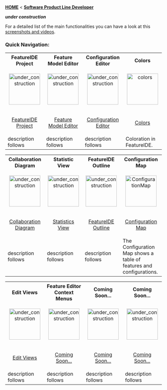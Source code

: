 <!-- Breadcrumb -->
[**HOME**](https://github.com/FeatureIDE/FeatureIDE/wiki) < [**Software Product Line Developer**](https://github.com/FeatureIDE/FeatureIDE/wiki/Software-Product-Line-Developer)

<!-- Introduction -->
_**under construction**_
 
For a detailed list of the main functionalities you can have a look at this [screenshots and videos](http://wwwiti.cs.uni-magdeburg.de/iti_db/research/featureide/#screenshots).

<!-- Quick-Navigation-Table -->
### Quick Navigation:

<table>
	<tr>
		<th>
			FeatureIDE Project
		</th>
		<th>
			Feature Model Editor
		</th>
		<th>
			Configuration Editor
		</th>
		<th>
			Colors
		</th>
	</tr>
	<tr>
		<td width="160px">
			<p align="center">
				<img height="100" width="100" alt="under_construction" src="https://github.com/FeatureIDE/FeatureIDE/wiki/Assets/under_construction.png">
			</p>
		</td>
		<td width="160px">
			<p align="center">
				<img height="100" width="100" alt="under_construction" src="https://github.com/FeatureIDE/FeatureIDE/wiki/Assets/under_construction.png">
			</p>
		</td>
		<td width="160px">
			<p align="center">
				<img height="100" width="100" alt="under_construction" src="https://github.com/FeatureIDE/FeatureIDE/wiki/Assets/under_construction.png">
			</p>
		</td>
		<td width="160px">
			<p align="center">
				<img height="100" width="100" alt="colors" src="https://raw.githubusercontent.com/wiki/FeatureIDE/FeatureIDE/Assets/Colors/ColoredFeatureDiagram.png">
			</p>
		</td>
	</tr>
	<tr>
		<td>
			<p align="center">
				<a href="/FeatureIDE/FeatureIDE/wiki/FeatureIDE-Project">FeatureIDE Project</a>
			</p>
		</td>
		<td>
			<p align="center">
				<a href="/FeatureIDE/FeatureIDE/wiki/Feature-Model-Editor">Feature Model Editor</a>
			</p>
		</td>
		<td>
			<p align="center">
				<a href="/FeatureIDE/FeatureIDE/wiki/Configuration-Editor">Configuration Editor</a>
			</p>
		</td>
		<td>
			<p align="center">
				<a href="/FeatureIDE/FeatureIDE/wiki/Colors">Colors</a>
			</p>
		</td>
	</tr>
	<tr>
		<td>
			description follows
		</td>
		<td>
			description follows
		</td>
		<td>
			description follows
		</td>
		<td>
			Coloration in FeatureIDE.
		</td>
	</tr>
</table>
<table>
	<tr>
		<th>
			Collaboration Diagram
		</th>
		<th>
			Statistic View
		</th>
		<th>
			FeatureIDE Outline
		</th>
                <th>
			Configuration Map
		</th>
	</tr>
	<tr>
		<td width="160px">
			<p align="center">
				<img height="100" width="100" alt="under_construction" src="https://github.com/FeatureIDE/FeatureIDE/wiki/Assets/under_construction.png">
			</p>
		</td>
		<td width="160px">
			<p align="center">
				<img height="100" width="100" alt="under_construction" src="https://github.com/FeatureIDE/FeatureIDE/wiki/Assets/under_construction.png">
			</p>
		</td>
		<td width="160px">
			<p align="center">
				<img height="100" width="100" alt="under_construction" src="https://github.com/FeatureIDE/FeatureIDE/wiki/Assets/under_construction.png">
			</p>
		</td>
		<td width="160px">
			<p align="center">
				<img height="100" width="100" alt="ConfigurationMap" src="https://raw.githubusercontent.com/wiki/FeatureIDE/FeatureIDE/Assets/ConfigurationMap/ConfigurationMap.png">
			</p>
		</td>
	</tr>
	<tr>
		<td>
			<p align="center">
				<a href="/FeatureIDE/FeatureIDE/wiki/Collaboration-Diagram">Collaboration Diagram</a>
			</p>
		</td>
		<td>
			<p align="center">
				<a href="/FeatureIDE/FeatureIDE/wiki/Statistics-View">Statistics View</a>
			</p>
		</td>
		<td>
			<p align="center">
				<a href="/FeatureIDE/FeatureIDE/wiki/FeatureIDE-Outline">FeatureIDE Outline</a>
			</p>
		</td>
		</td>
		<td>
			<p align="center">
				<a href="/FeatureIDE/FeatureIDE/wiki/Configuration-Map">Configuration Map</a>
			</p>
		</td>
	</tr>
	<tr>
		<td>
			description follows
		</td>
		<td>
			description follows
		</td>
		<td>
			description follows
		</td>
		<td>
			The Configuration Map shows a table of features and configurations.
		</td>
	</tr>
</table>
<table>
	<tbody>
		<tr>
			<th>
				Edit Views
          </th>
			<th>
				Feature Editor Context Menus
			</th>
			<th>
				Coming Soon...
			</th>
			<th>
				Coming Soon...
			</th>
		</tr>
		<tr>
			<td width="160px">
				<p align="center">
					<img src="https://github.com/FeatureIDE/FeatureIDE/wiki/Assets/under_construction.png" alt="under_construction" width="100" height="100" />
				</p>
			</td>
			<td width="160px">
				<p align="center">
					<img src="https://github.com/FeatureIDE/FeatureIDE/wiki/Assets/under_construction.png" alt="under_construction" width="100" height="100" />
				</p>
			</td>
			<td width="160px">
				<p align="center">
					<img src="https://github.com/FeatureIDE/FeatureIDE/wiki/Assets/under_construction.png" alt="under_construction" width="100" height="100" />
				</p>
			</td>
			<td width="160px">
				<p align="center">
					<img src="https://github.com/FeatureIDE/FeatureIDE/wiki/Assets/under_construction.png" alt="under_construction" width="100" height="100" />
				</p>
			</td>
		</tr>
		<tr>
			<td>
				<p align="center">
					<a href="/FeatureIDE/FeatureIDE/wiki/Edit-Views">
						 Edit Views
					</a>
				</p>
			</td>
			<td>
				<p align="center">
					<a href="/DawidSA2017/FeatureIDE/wiki/Feature-Model-Editor-Actions">
						 Coming Soon...
					</a>
				</p>
			</td>
			<td>
				<p align="center">
					<a href="/FeatureIDE/FeatureIDE/wiki/">
						 Coming Soon...
					</a>
				</p align="center">
			</td>
			<td>
				<p align="center">
					<a href="/FeatureIDE/FeatureIDE/wiki/">
						 Coming Soon...
					</a>
				</p>
			</td>
		</tr>
		<tr>
			<td>
				description follows
			</td>
			<td>
				description follows
			</td>
			<td>
				description follows
			</td>
			<td>
				description follows
			</td>
		</tr>
	</tbody>
</table>

<!-- Additonal content -->